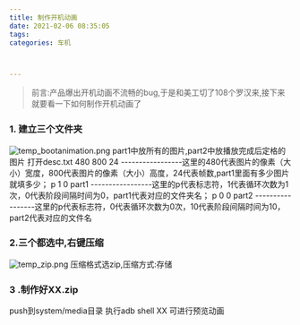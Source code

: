 ```yaml
---
title: 制作开机动画
date: 2021-02-06 08:35:05
tags: 
categories: 车机



---
```




>前言:产品爆出开机动画不流畅的bug,于是和美工切了108个罗汉来,接下来就要看一下如何制作开机动画了
### 1. 建立三个文件夹
![temp_bootanimation.png](http://upload-images.jianshu.io/upload_images/2226681-f13665665d3c9040.png?imageMogr2/auto-orient/strip%7CimageView2/2/w/1240)
part1中放所有的图片,part2中放播放完成后定格的图片
打开desc.txt
480 800 24 -----------------这里的480代表图片的像素（大小）宽度，800代表图片的像素（大小）高度，24代表帧数,part1里面有多少图片就填多少；
 p 1 0 part1 -----------------这里的p代表标志符，1代表循环次数为1次，0代表阶段间隔时间为0，part1代表对应的文件夹名；
p 0 0 part2 -----------------这里的p代表标志符，0代表循环次数为0次，10代表阶段间隔时间为10，part2代表对应的文件名
### 2.三个都选中,右键压缩
![temp_zip.png](http://upload-images.jianshu.io/upload_images/2226681-f7d7987206d8737f.png?imageMogr2/auto-orient/strip%7CimageView2/2/w/1240)
压缩格式选zip,压缩方式:存储
### 3 .制作好XX.zip
push到system/media目录
执行adb shell XX 可进行预览动画

